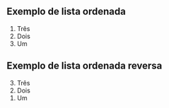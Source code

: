 ## Exemplo de lista ordenada

<ol>
    <li>Três</li>
    <li>Dois</li>
    <li>Um</li>
</ol>

## Exemplo de lista ordenada reversa

<ol>
    <li value="3">Três</li>
    <li value="2">Dois</li>
    <li value="1">Um</li>
</ol>